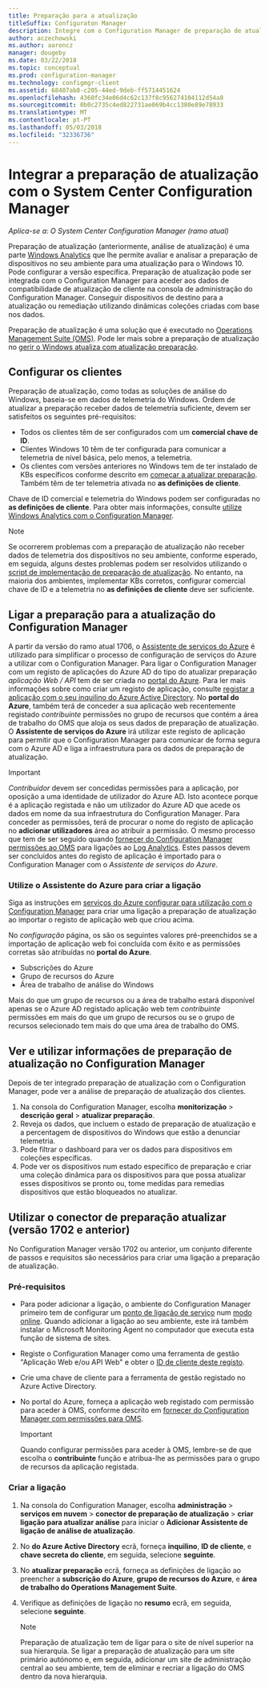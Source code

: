 ```yaml
---
title: Preparação para a atualização
titleSuffix: Configuraton Manager
description: Integre com o Configuration Manager de preparação de atualização. Aceder a dados de compatibilidade da atualização na consola do administrador. Dispositivos de destino para a atualização ou correção.
author: aczechowski
ms.author: aaroncz
manager: dougeby
ms.date: 03/22/2018
ms.topic: conceptual
ms.prod: configuration-manager
ms.technology: configmgr-client
ms.assetid: 68407ab8-c205-44ed-9deb-ff5714451624
ms.openlocfilehash: 4360fc34e06d4c62c137f8c956274104112d54a8
ms.sourcegitcommit: 0b0c2735c4ed822731ae069b4cc1380e89e78933
ms.translationtype: MT
ms.contentlocale: pt-PT
ms.lasthandoff: 05/03/2018
ms.locfileid: "32336736"
---
```

# <a name="integrate-upgrade-readiness-with-system-center-configuration-manager"></a>Integrar a preparação de atualização com o System Center Configuration Manager

*Aplica-se a: O System Center Configuration Manager (ramo atual)*

Preparação de atualização (anteriormente, análise de atualização) é uma parte [Windows Analytics](https://www.microsoft.com/WindowsForBusiness/windows-analytics) que lhe permite avaliar e analisar a preparação de dispositivos no seu ambiente para uma atualização para o Windows 10. Pode configurar a versão específica. Preparação de atualização pode ser integrada com o Configuration Manager para aceder aos dados de compatibilidade de atualização de cliente na consola de administração do Configuration Manager. Conseguir dispositivos de destino para a atualização ou remediação utilizando dinâmicas coleções criadas com base nos dados.

Preparação de atualização é uma solução que é executado no [Operations Management Suite (OMS)](/azure/operations-management-suite/operations-management-suite-overview). Pode ler mais sobre a preparação de atualização no [gerir o Windows atualiza com atualização preparação](/windows/deployment/upgrade/manage-windows-upgrades-with-upgrade-readiness).

<!--
>[!WARNING]
>For Upgrade Readiness to function within Configuration Manager, you must upgrade to Configuration Manager version 1802. The Upgrade Readiness Connector will no longer function in Configuration Manager versions earlier than 1802. 
SMS.507205 Pulled 4/5/18 -->


## <a name="configure-clients"></a>Configurar os clientes

Preparação de atualização, como todas as soluções de análise do Windows, baseia-se em dados de telemetria do Windows. Ordem de atualizar a preparação receber dados de telemetria suficiente, devem ser satisfeitos os seguintes pré-requisitos:

- Todos os clientes têm de ser configurados com um **comercial chave de ID**. 
- Clientes Windows 10 têm de ter configurada para comunicar a telemetria de nível básica, pelo menos, a telemetria.
-  Os clientes com versões anteriores no Windows tem de ter instalado de KBs específicos conforme descrito em [começar a atualizar preparação](/windows/deployment/upgrade/upgrade-readiness-get-started#deploy-the-compatibility-update-and-related-kbs). Também têm de ter telemetria ativada no **as definições de cliente**.

Chave de ID comercial e telemetria do Windows podem ser configuradas no **as definições de cliente**. Para obter mais informações, consulte [utilize Windows Analytics com o Configuration Manager](../monitor-windows-analytics.md).

>[!NOTE]
>Se ocorrerem problemas com a preparação de atualização não receber dados de telemetria dos dispositivos no seu ambiente, conforme esperado, em seguida, alguns destes problemas podem ser resolvidos utilizando o [script de implementação de preparação de atualização](/windows/deployment/upgrade/upgrade-readiness-deployment-script). No entanto, na maioria dos ambientes, implementar KBs corretos, configurar comercial chave de ID e a telemetria no **as definições de cliente** deve ser suficiente.

## <a name="connect-configuration-manager-to-upgrade-readiness"></a>Ligar a preparação para a atualização do Configuration Manager

A partir da versão do ramo atual 1706, o [Assistente de serviços do Azure](../../../servers/deploy/configure/azure-services-wizard.md) é utilizado para simplificar o processo de configuração de serviços do Azure a utilizar com o Configuration Manager. Para ligar o Configuration Manager com um registo de aplicações do Azure AD do tipo do atualizar preparação *aplicação Web / API* tem de ser criada no [portal do Azure](https://portal.azure.com). Para ler mais informações sobre como criar um registo de aplicação, consulte [registar a aplicação com o seu inquilino do Azure Active Directory](/azure/active-directory/active-directory-app-registration). No **portal do Azure**, também terá de conceder a sua aplicação web recentemente registado *contribuinte* permissões no grupo de recursos que contém a área de trabalho do OMS que aloja os seus dados de preparação de atualização. O **Assistente de serviços do Azure** irá utilizar este registo de aplicação para permitir que o Configuration Manager para comunicar de forma segura com o Azure AD e liga a infraestrutura para os dados de preparação de atualização.

>[!IMPORTANT]
>*Contribuidor* devem ser concedidas permissões para a aplicação, por oposição a uma identidade de utilizador do Azure AD. Isto acontece porque é a aplicação registada e não um utilizador do Azure AD que acede os dados em nome da sua infraestrutura do Configuration Manager. Para conceder as permissões, terá de procurar o nome do registo de aplicação no **adicionar utilizadores** área ao atribuir a permissão. O mesmo processo que tem de ser seguido quando [fornecer do Configuration Manager permissões ao OMS](https://docs.microsoft.com/azure/log-analytics/log-analytics-sccm#provide-configuration-manager-with-permissions-to-oms) para ligações ao [Log Analytics](https://docs.microsoft.com/azure/log-analytics/log-analytics-sccm). Estes passos devem ser concluídos antes do registo de aplicação é importado para o Configuration Manager com o *Assistente de serviços do Azure*.

### <a name="use-the-azure-wizard-to-create-the-connection"></a>Utilize o Assistente do Azure para criar a ligação

Siga as instruções em [serviços do Azure configurar para utilização com o Configuration Manager](../../../servers/deploy/configure/azure-services-wizard.md) para criar uma ligação a preparação de atualização ao importar o registo de aplicação web que criou acima. 

No *configuração* página, os são os seguintes valores pré-preenchidos se a importação de aplicação web foi concluída com êxito e as permissões corretas são atribuídas no **portal do Azure**. 
-  Subscrições do Azure
-  Grupo de recursos do Azure
-  Área de trabalho de análise do Windows

Mais do que um grupo de recursos ou a área de trabalho estará disponível apenas se o Azure AD registado aplicação web tem *contribuinte* permissões em mais do que um grupo de recursos ou se o grupo de recursos selecionado tem mais do que uma área de trabalho do OMS.
 
## <a name="view-and-use-upgrade-readiness-information-in-configuration-manager"></a>Ver e utilizar informações de preparação de atualização no Configuration Manager

Depois de ter integrado preparação de atualização com o Configuration Manager, pode ver a análise de preparação de atualização dos clientes.

1. Na consola do Configuration Manager, escolha **monitorização** > **descrição geral** > **atualizar preparação**.
2. Reveja os dados, que incluem o estado de preparação de atualização e a percentagem de dispositivos do Windows que estão a denunciar telemetria.
3. Pode filtrar o dashboard para ver os dados para dispositivos em coleções específicas.
4. Pode ver os dispositivos num estado específico de preparação e criar uma coleção dinâmica para os dispositivos para que possa atualizar esses dispositivos se pronto ou, tome medidas para remedias dispositivos que estão bloqueados no atualizar.

## <a name="using-the-upgrade-readiness-connector-version-1702-and-earlier"></a>Utilizar o conector de preparação atualizar (versão 1702 e anterior)

No Configuration Manager versão 1702 ou anterior, um conjunto diferente de passos e requisitos são necessários para criar uma ligação a preparação de atualização.

### <a name="prerequisites"></a>Pré-requisitos

- Para poder adicionar a ligação, o ambiente do Configuration Manager primeiro tem de configurar um [ponto de ligação de serviço](/sccm/core/servers/deploy/configure/about-the-service-connection-point) num [modo online](https://azure.microsoft.com/documentation/articles/resource-group-create-service-principal-portal/). Quando adicionar a ligação ao seu ambiente, este irá também instalar o Microsoft Monitoring Agent no computador que executa esta função de sistema de sites.
- Registe o Configuration Manager como uma ferramenta de gestão "Aplicação Web e/ou API Web" e obter o [ID de cliente deste registo](https://azure.microsoft.com/documentation/articles/active-directory-integrating-applications/).
- Crie uma chave de cliente para a ferramenta de gestão registado no Azure Active Directory.
- No portal do Azure, forneça a aplicação web registado com permissão para aceder à OMS, conforme descrito em [fornecer do Configuration Manager com permissões para OMS](https://azure.microsoft.com/documentation/articles/log-analytics-sccm/#provide-configuration-manager-with-permissions-to-oms).

    > [!IMPORTANT]
    > Quando configurar permissões para aceder à OMS, lembre-se de que escolha o **contribuinte** função e atribua-lhe as permissões para o grupo de recursos da aplicação registada.

### <a name="create-the-connection"></a>Criar a ligação

1.  Na consola do Configuration Manager, escolha **administração** > **serviços em nuvem** > **conector de preparação de atualização** > **criar ligação para atualizar análise** para iniciar o **Adicionar Assistente de ligação de análise de atualização**.
3.  No **do Azure Active Directory** ecrã, forneça **inquilino**, **ID de cliente**, e **chave secreta do cliente**, em seguida, selecione **seguinte**.
4.  No **atualizar preparação** ecrã, forneça as definições de ligação ao preencher a **subscrição do Azure**, **grupo de recursos do Azure**, e **área de trabalho do Operations Management Suite**.
5.  Verifique as definições de ligação no **resumo** ecrã, em seguida, selecione **seguinte**.

    > [!NOTE]
    > Preparação de atualização tem de ligar para o site de nível superior na sua hierarquia. Se ligar a preparação de atualização para um site primário autónomo e, em seguida, adicionar um site de administração central ao seu ambiente, tem de eliminar e recriar a ligação do OMS dentro da nova hierarquia.
